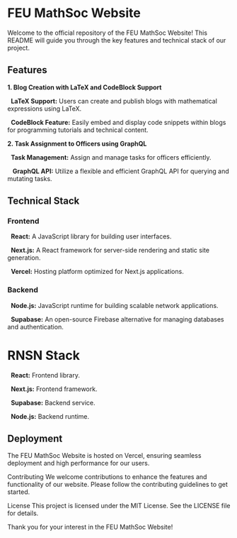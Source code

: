 # FEU MathSoc Website

Welcome to the official repository of the FEU MathSoc Website! This README will guide you through the key features and technical stack of our project.

## Features


**1. Blog Creation with LaTeX and CodeBlock Support**

&nbsp;&nbsp;**LaTeX Support:** Users can create and publish blogs with mathematical expressions using LaTeX.

&nbsp;&nbsp;**CodeBlock Feature:** Easily embed and display code snippets within blogs for programming tutorials and technical content.

**2. Task Assignment to Officers using GraphQL**

  &nbsp;&nbsp;**Task Management:** Assign and manage tasks for officers efficiently.

 &nbsp;&nbsp; **GraphQL API:** Utilize a flexible and efficient GraphQL API for querying and mutating tasks.


## Technical Stack

### Frontend

&nbsp;&nbsp;**React:** A JavaScript library for building user interfaces.

&nbsp;&nbsp;**Next.js:** A React framework for server-side rendering and static site generation.

&nbsp;&nbsp;**Vercel:** Hosting platform optimized for Next.js applications.


### Backend

&nbsp;&nbsp;**Node.js:** JavaScript runtime for building scalable network applications.

&nbsp;&nbsp;**Supabase:** An open-source Firebase alternative for managing databases and authentication.

# RNSN Stack

&nbsp;&nbsp;**React:** Frontend library.

&nbsp;&nbsp;**Next.js:** Frontend framework.

&nbsp;&nbsp;**Supabase:** Backend service.

&nbsp;&nbsp;**Node.js:** Backend runtime.


## Deployment

The FEU MathSoc Website is hosted on Vercel, ensuring seamless deployment and high performance for our users.

Contributing
We welcome contributions to enhance the features and functionality of our website. Please follow the contributing guidelines to get started.

License
This project is licensed under the MIT License. See the LICENSE file for details.

Thank you for your interest in the FEU MathSoc Website!
